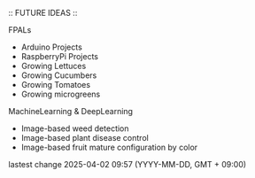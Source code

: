 :: FUTURE IDEAS ::

FPALs
- Arduino Projects
- RaspberryPi Projects
- Growing Lettuces
- Growing Cucumbers
- Growing Tomatoes
- Growing microgreens

MachineLearning & DeepLearning
- Image-based weed detection
- Image-based plant disease control
- Image-based fruit mature configuration by color

lastest change 2025-04-02 09:57 (YYYY-MM-DD, GMT + 09:00)
